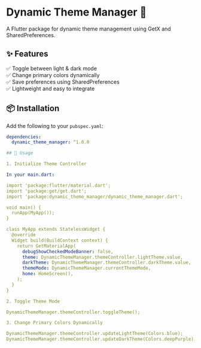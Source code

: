 # Dynamic Theme Manager 🎨

A Flutter package for dynamic theme management using GetX and SharedPreferences.

## ✨ Features
✅ Toggle between light & dark mode  
✅ Change primary colors dynamically  
✅ Save preferences using SharedPreferences  
✅ Lightweight and easy to integrate

## 📦 Installation
Add the following to your `pubspec.yaml`:
```yaml
dependencies:
  dynamic_theme_manager: ^1.0.0

## 🚀 Usage

1. Initialize Theme Controller

In your main.dart:

import 'package:flutter/material.dart';
import 'package:get/get.dart';
import 'package:dynamic_theme_manager/dynamic_theme_manager.dart';

void main() {
  runApp(MyApp());
}

class MyApp extends StatelessWidget {
  @override
  Widget build(BuildContext context) {
    return GetMaterialApp(
      debugShowCheckedModeBanner: false,
      theme: DynamicThemeManager.themeController.lightTheme.value,
      darkTheme: DynamicThemeManager.themeController.darkTheme.value,
      themeMode: DynamicThemeManager.currentThemeMode,
      home: HomeScreen(),
    );
  }
}

2. Toggle Theme Mode

DynamicThemeManager.themeController.toggleTheme();

3. Change Primary Colors Dynamically

DynamicThemeManager.themeController.updateLightTheme(Colors.blue);
DynamicThemeManager.themeController.updateDarkTheme(Colors.deepPurple);


